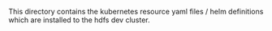 This directory contains the kubernetes resource yaml files / helm definitions which are installed to the hdfs dev cluster.
